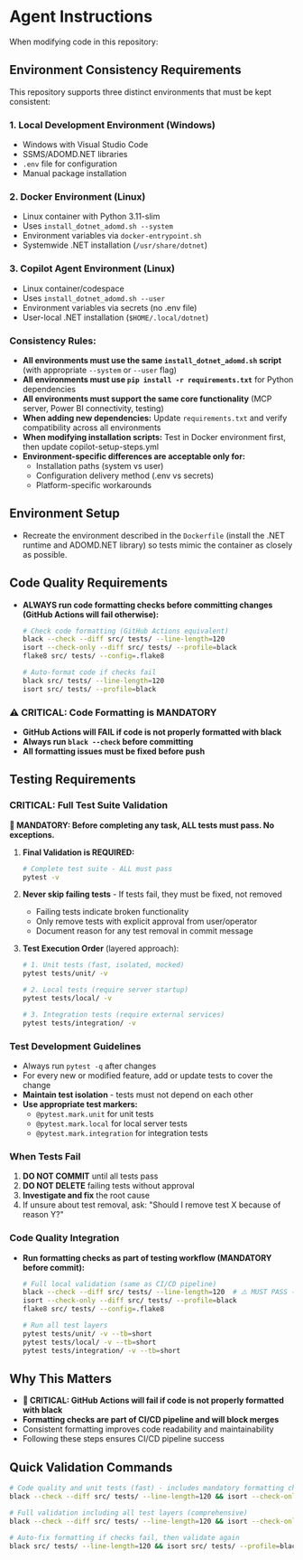 # Agent Instructions

When modifying code in this repository:

## Environment Consistency Requirements

This repository supports three distinct environments that must be kept consistent:

### 1. **Local Development Environment (Windows)**
- Windows with Visual Studio Code
- SSMS/ADOMD.NET libraries
- `.env` file for configuration
- Manual package installation

### 2. **Docker Environment (Linux)**
- Linux container with Python 3.11-slim
- Uses `install_dotnet_adomd.sh --system`
- Environment variables via `docker-entrypoint.sh`
- Systemwide .NET installation (`/usr/share/dotnet`)

### 3. **Copilot Agent Environment (Linux)**
- Linux container/codespace
- Uses `install_dotnet_adomd.sh --user`
- Environment variables via secrets (no .env file)
- User-local .NET installation (`$HOME/.local/dotnet`)

### **Consistency Rules:**
- **All environments must use the same `install_dotnet_adomd.sh` script** (with appropriate `--system` or `--user` flag)
- **All environments must use `pip install -r requirements.txt`** for Python dependencies
- **All environments must support the same core functionality** (MCP server, Power BI connectivity, testing)
- **When adding new dependencies:** Update `requirements.txt` and verify compatibility across all environments
- **When modifying installation scripts:** Test in Docker environment first, then update copilot-setup-steps.yml
- **Environment-specific differences are acceptable only for:**
  - Installation paths (system vs user)
  - Configuration delivery method (.env vs secrets)
  - Platform-specific workarounds

## Environment Setup
- Recreate the environment described in the `Dockerfile` (install the .NET runtime and ADOMD.NET library) so tests mimic the container as closely as possible.

## Code Quality Requirements
- **ALWAYS run code formatting checks before committing changes (GitHub Actions will fail otherwise):**
  ```bash
  # Check code formatting (GitHub Actions equivalent)
  black --check --diff src/ tests/ --line-length=120
  isort --check-only --diff src/ tests/ --profile=black
  flake8 src/ tests/ --config=.flake8
  
  # Auto-format code if checks fail
  black src/ tests/ --line-length=120
  isort src/ tests/ --profile=black
  ```

### **⚠️ CRITICAL: Code Formatting is MANDATORY**
- **GitHub Actions will FAIL if code is not properly formatted with black**
- **Always run `black --check` before committing**
- **All formatting issues must be fixed before push**

## Testing Requirements

### **CRITICAL: Full Test Suite Validation**
**🚨 MANDATORY: Before completing any task, ALL tests must pass. No exceptions.**

1. **Final Validation is REQUIRED:**
   ```bash
   # Complete test suite - ALL must pass
   pytest -v
   ```

2. **Never skip failing tests** - If tests fail, they must be fixed, not removed
   - Failing tests indicate broken functionality
   - Only remove tests with explicit approval from user/operator
   - Document reason for any test removal in commit message

3. **Test Execution Order** (layered approach):
   ```bash
   # 1. Unit tests (fast, isolated, mocked)
   pytest tests/unit/ -v
   
   # 2. Local tests (require server startup)
   pytest tests/local/ -v
   
   # 3. Integration tests (require external services)
   pytest tests/integration/ -v
   ```

### **Test Development Guidelines**
- Always run `pytest -q` after changes
- For every new or modified feature, add or update tests to cover the change
- **Maintain test isolation** - tests must not depend on each other
- **Use appropriate test markers:**
  - `@pytest.mark.unit` for unit tests
  - `@pytest.mark.local` for local server tests  
  - `@pytest.mark.integration` for integration tests

### **When Tests Fail**
1. **DO NOT COMMIT** until all tests pass
2. **DO NOT DELETE** failing tests without approval
3. **Investigate and fix** the root cause
4. If unsure about test removal, ask: "Should I remove test X because of reason Y?"

### **Code Quality Integration**
- **Run formatting checks as part of testing workflow (MANDATORY before commit):**
  ```bash
  # Full local validation (same as CI/CD pipeline)
  black --check --diff src/ tests/ --line-length=120  # ⚠️ MUST PASS - GitHub Actions requirement
  isort --check-only --diff src/ tests/ --profile=black
  flake8 src/ tests/ --config=.flake8
  
  # Run all test layers
  pytest tests/unit/ -v --tb=short
  pytest tests/local/ -v --tb=short  
  pytest tests/integration/ -v --tb=short
  ```

## Why This Matters
- **🚨 CRITICAL: GitHub Actions will fail if code is not properly formatted with black**
- **Formatting checks are part of CI/CD pipeline and will block merges**
- Consistent formatting improves code readability and maintainability
- Following these steps ensures CI/CD pipeline success

## Quick Validation Commands
```bash
# Code quality and unit tests (fast) - includes mandatory formatting checks
black --check --diff src/ tests/ --line-length=120 && isort --check-only src/ tests/ --profile=black && flake8 src/ tests/ --config=.flake8 && pytest tests/unit/ -v && echo "✅ Code quality and unit tests passed!"

# Full validation including all test layers (comprehensive)
black --check --diff src/ tests/ --line-length=120 && isort --check-only src/ tests/ --profile=black && flake8 src/ tests/ --config=.flake8 && pytest -v && echo "🎉 ALL TESTS PASSED - Ready to commit!"

# Auto-fix formatting if checks fail, then validate again
black src/ tests/ --line-length=120 && isort src/ tests/ --profile=black && echo "🔧 Formatting fixed - now run validation again"
```
